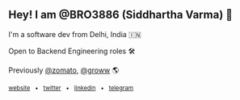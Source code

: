 ## Hey! I am @BRO3886 (Siddhartha Varma) 👋 

I'm a software dev from Delhi, India 🇮🇳

Open to Backend Engineering roles 🛠️

Previously [@zomato](https://github.com/Zomato), [@groww](https://github.com/Groww) 🌎

<sub>[website](https://sidv.dev/) &nbsp; • &nbsp; [twitter](https://twitter.com/sidposting) &nbsp; • &nbsp; [linkedin](https://www.linkedin.com/in/siddharthav22/) &nbsp; • &nbsp; [telegram](https://t.me/vaerma)</sub>

<a href='https://u8views.com/github/BRO3886'></a>
